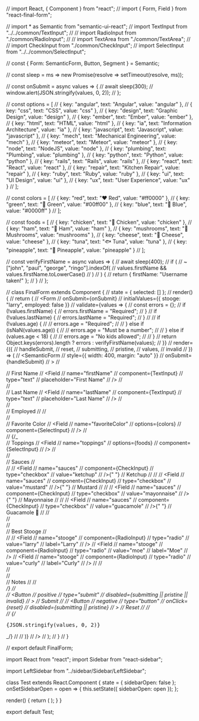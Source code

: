 // import React, { Component } from "react";
// import { Form, Field } from "react-final-form";

// import \* as Semantic from "semantic-ui-react";
// import TextInput from "../../common/TextInput";
// // import RadioInput from "./common/RadioInput";
// // import TextArea from "./common/TextArea";
// // import CheckInput from "./common/CheckInput";
// import SelectInput from "../../common/SelectInput";

// const { Form: SemanticForm, Button, Segment } = Semantic;

// const sleep = ms => new Promise(resolve => setTimeout(resolve, ms));

// const onSubmit = async values => {
// await sleep(300);
// window.alert(JSON.stringify(values, 0, 2));
// };

// const options = [
// { key: "angular", text: "Angular", value: "angular" },
// { key: "css", text: "CSS", value: "css" },
// { key: "design", text: "Graphic Design", value: "design" },
// { key: "ember", text: "Ember", value: "ember" },
// { key: "html", text: "HTML", value: "html" },
// { key: "ia", text: "Information Architecture", value: "ia" },
// { key: "javascript", text: "Javascript", value: "javascript" },
// { key: "mech", text: "Mechanical Engineering", value: "mech" },
// { key: "meteor", text: "Meteor", value: "meteor" },
// { key: "node", text: "NodeJS", value: "node" },
// { key: "plumbing", text: "Plumbing", value: "plumbing" },
// { key: "python", text: "Python", value: "python" },
// { key: "rails", text: "Rails", value: "rails" },
// { key: "react", text: "React", value: "react" },
// { key: "repair", text: "Kitchen Repair", value: "repair" },
// { key: "ruby", text: "Ruby", value: "ruby" },
// { key: "ui", text: "UI Design", value: "ui" },
// { key: "ux", text: "User Experience", value: "ux" }
// ];

// const colors = [
// { key: "red", text: "❤️ Red", value: "#ff0000" },
// { key: "green", text: "💚 Green", value: "#00ff00" },
// { key: "blue", text: "💙 Blue", value: "#0000ff" }
// ];

// const foods = [
// { key: "chicken", text: "🐓 Chicken", value: "chicken" },
// { key: "ham", text: "🐷 Ham", value: "ham" },
// { key: "mushrooms", text: "🍄 Mushrooms", value: "mushrooms" },
// { key: "cheese", text: "🧀 Cheese", value: "cheese" },
// { key: "tuna", text: "🐟 Tuna", value: "tuna" },
// { key: "pineapple", text: "🍍 Pineapple", value: "pineapple" }
// ];

// const verifyFirstName = async values => {
// await sleep(400);
// if (
// ~["john", "paul", "george", "ringo"].indexOf(
// values.firstName && values.firstName.toLowerCase()
// )
// ) {
// return { firstName: "Username taken!" };
// }
// };

// class FinalForm extends Component {
// state = { selected: [] };
// render() {
// return (
// <Form
// onSubmit={onSubmit}
// initialValues={{ stooge: "larry", employed: false }}
// validate={values => {
// const errors = {};
// if (!values.firstName) {
// errors.firstName = "Required";
// }
// if (!values.lastName) {
// errors.lastName = "Required";
// }
// // if (!values.age) {
// // errors.age = "Required";
// // } else if (isNaN(values.age)) {
// // errors.age = "Must be a number";
// // } else if (values.age < 18) {
// // errors.age = "No kids allowed";
// // }
// return Object.keys(errors).length ? errors : verifyFirstName(values);
// }}
// render={({
// handleSubmit,
// reset,
// submitting,
// pristine,
// values,
// invalid
// }) => (
// <SemanticForm
// style={{ width: 400, margin: "auto" }}
// onSubmit={handleSubmit}
// >
// <div>
// <label>First Name</label>
// <Field
// name="firstName"
// component={TextInput}
// type="text"
// placeholder="First Name"
// />
// </div>
// <div>
// <label>Last Name</label>
// <Field
// name="lastName"
// component={TextInput}
// type="text"
// placeholder="Last Name"
// />
// </div>
// <div>
// <label>Employed</label>
// <Field name="employed" component="input" type="checkbox" />
// </div>
// <div>
// <label>Favorite Color</label>
// <Field
// name="favoriteColor"
// options={colors}
// component={SelectInput}
// />
// </div>
// {/_ <div>
// <label>Toppings</label>
// <Field
// name="toppings"
// options={foods}
// component={SelectInput}
// />
// </div>
// <div>
// <label>Sauces</label>
// <div>
// <label>
// <Field
// name="sauces"
// component={CheckInput}
// type="checkbox"
// value="ketchup"
// />{" "}
// Ketchup
// </label>
// <label>
// <Field
// name="sauces"
// component={CheckInput}
// type="checkbox"
// value="mustard"
// />{" "}
// Mustard
// </label>
// <label>
// <Field
// name="sauces"
// component={CheckInput}
// type="checkbox"
// value="mayonnaise"
// />{" "}
// Mayonnaise
// </label>
// <label>
// <Field
// name="sauces"
// component={CheckInput}
// type="checkbox"
// value="guacamole"
// />{" "}
// Guacamole 🥑
// </label>
// </div>
// </div>
// <div>
// <label>Best Stooge</label>
// <div>
// <label>
// <Field
// name="stooge"
// component={RadioInput}
// type="radio"
// value="larry"
// label="Larry"
// />
// <Field
// name="stooge"
// component={RadioInput}
// type="radio"
// value="moe"
// label="Moe"
// />
// <Field
// name="stooge"
// component={RadioInput}
// type="radio"
// value="curly"
// label="Curly"
// />
// </label>
// </div>
// </div>
// <div>
// <label>Notes</label>
// <Field name="notes" component={TextArea} placeholder="Notes" />
// </div> _/}
// <div className="buttons">
// <Button
// positive
// type="submit"
// disabled={submitting || pristine || invalid}
// >
// Submit
// </Button>
// <Button
// negative
// type="button"
// onClick={reset}
// disabled={submitting || pristine}
// >
// Reset
// </Button>
// </div>
// {/_ <pre>{JSON.stringify(values, 0, 2)}</pre> _/}
// </SemanticForm>
// )}
// />
// );
// }
// }

// export default FinalForm;

import React from "react";
import Sidebar from "react-sidebar";

import LeftSidebar from "../sidebar/Sidebar/LeftSidebar";

class Test extends React.Component {
state = {
sidebarOpen: false
};
onSetSidebarOpen = open => {
this.setState({ sidebarOpen: open });
};

render() {
return (
<Sidebar docked pullRight>
<LeftSidebar />
</Sidebar>
);
}
}

export default Test;
